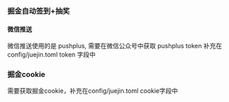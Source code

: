 ### 掘金自动签到+抽奖

#### 微信推送
微信推送使用的是 pushplus, 需要在微信公众号中获取 pushplus token 补充在config/juejin.toml token 字段中 


### 掘金cookie

需要获取掘金cookie，补充在config/juejin.toml cookie字段中
